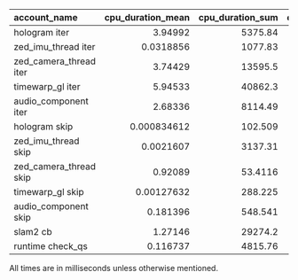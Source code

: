 | account_name           |   cpu_duration_mean |   cpu_duration_sum |   cpu_duration_std |   wall_duration_mean |   wall_duration_sum |   wall_duration_std |   period_mean |   period_std |            count |
|:-----------------------|--------------------:|-------------------:|-------------------:|---------------------:|--------------------:|--------------------:|--------------:|-------------:|-----------------:|
| hologram iter          |         3.94992     |          5375.84   |          1.91562   |          45.6524     |           62132.9   |           6.4718    |   45.8202     |    7.67811   |   1361           |
| zed_imu_thread iter    |         0.0318856   |          1077.83   |          0.311804  |           0.033193   |            1122.02  |           0.328355  |    0.0230115  |  343.848     |  33803           |
| zed_camera_thread iter |         3.74429     |         13595.5    |          1.41096   |           5.44987    |           19788.5   |           2.67021   |   -0.144109   | 1061.99      |   3631           |
| timewarp_gl iter       |         5.94533     |         40862.3    |          2.33791   |           9.09959    |           62541.5   |           4.21847   |   -0.00758564 |  757.446     |   6873           |
| audio_component iter   |         2.68336     |          8114.49   |          0.402286  |           3.03372    |            9173.98  |           1.12733   |    0.0546834  | 1151.8       |   3024           |
| hologram skip          |         0.000834612 |           102.509  |          0.0321129 |           0.0008344  |             102.483 |           0.0321158 |    0.00223471 |    0.0783253 | 122822           |
| zed_imu_thread skip    |         0.0021607   |          3137.31   |          0.138246  |           0.00225723 |            3277.47  |           0.146447  |    0.00674519 |    3.53426   |      1.45199e+06 |
| zed_camera_thread skip |         0.92089     |            53.4116 |          0.18138   |          14.106      |             818.145 |           5.41244   |  -78.5721     |  730.992     |     58           |
| timewarp_gl skip       |         0.00127632  |           288.225  |          0.111966  |           0.00131582 |             297.144 |           0.113281  |    0.276388   |    2.56618   | 225824           |
| audio_component skip   |         0.181396    |           548.541  |          0.0337672 |          17.957      |           54302     |           1.76672   |    0.0471323  | 1152.23      |   3024           |
| slam2 cb               |         1.27146     |         29274.2    |          4.61314   |           2.77584    |           63911     |           9.44283   |    2.78534    |    9.48446   |  23024           |
| runtime check_qs       |         0.116737    |          4815.76   |         23.4598    |           0.117973   |            4866.75  |          23.6681    |    1.67263    |   25.038     |  41253           |

All times are in milliseconds unless otherwise mentioned.